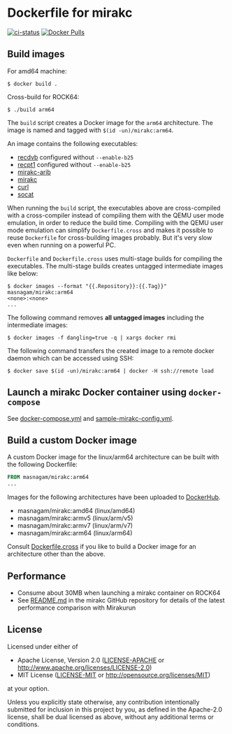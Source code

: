 # Dockerfile for mirakc

[![ci-status](https://github.com/masnagam/docker-mirakc/workflows/Docker/badge.svg)](https://github.com/masnagam/docker-mirakc/actions?workflow=Docker)
[![Docker Pulls](https://img.shields.io/docker/pulls/masnagam/mirakc)](https://hub.docker.com/r/masnagam/mirakc)

## Build images

For amd64 machine:

```console
$ docker build .
```

Cross-build for ROCK64:

```console
$ ./build arm64
```

The `build` script creates a Docker image for the `arm64` architecture.  The
image is named and tagged with `$(id -un)/mirakc:arm64`.

An image contains the following executables:

* [recdvb] configured without `--enable-b25`
* [recpt1] configured without `--enable-b25`
* [mirakc-arib]
* [mirakc]
* [curl]
* [socat]

When running the `build` script, the executables above are cross-compiled with a
cross-compiler instead of compiling them with the QEMU user mode emulation, in
order to reduce the build time.  Compiling with the QEMU user mode emulation can
simplify `Dockerfile.cross` and makes it possible to reuse `Dockerfile` for
cross-building images probably.  But it's very slow even when running on a
powerful PC.

`Dockerfile` and `Dockerfile.cross` uses multi-stage builds for compiling the
executables.  The multi-stage builds creates untagged intermediate images like
below:

```console
$ docker images --format "{{.Repository}}:{{.Tag}}"
masnagam/mirakc:arm64
<none>:<none>
...
```

The following command removes **all untagged images** including the intermediate
images:

```console
$ docker images -f dangling=true -q | xargs docker rmi
```

The following command transfers the created image to a remote docker daemon
which can be accessed using SSH:

```console
$ docker save $(id -un)/mirakc:arm64 | docker -H ssh://remote load
```

## Launch a mirakc Docker container using `docker-compose`

See [docker-compose.yml](./docker-compose.yml) and
[sample-mirakc-config.yml](./sample-mirakc-config.yml).

## Build a custom Docker image

A custom Docker image for the linux/arm64 architecture can be built with the
following Dockerfile:

```Dockerfile
FROM masnagam/mirakc:arm64
...
```

Images for the following architectures have been uploaded to [DockerHub].

* masnagam/mirakc:amd64 (linux/amd64)
* masnagam/mirakc:armv5 (linux/arm/v5)
* masnagam/mirakc:armv7 (linux/arm/v7)
* masnagam/mirakc:arm64 (linux/arm64)

Consult [Dockerfile.cross](./Dockerfile.cross) if you like to build a Docker
image for an architecture other than the above.

## Performance

* Consume about 30MB when launching a mirakc container on ROCK64
* See [README.md](https://github.com/masnagam/mirakc/blob/master/README.md#performance-comparison)
  in the mirakc GitHub repository for details of the latest performance
  comparison with Mirakurun

## License

Licensed under either of

* Apache License, Version 2.0
  ([LICENSE-APACHE] or http://www.apache.org/licenses/LICENSE-2.0)
* MIT License
  ([LICENSE-MIT] or http://opensource.org/licenses/MIT)

at your option.

Unless you explicitly state otherwise, any contribution intentionally submitted
for inclusion in this project by you, as defined in the Apache-2.0 license,
shall be dual licensed as above, without any additional terms or conditions.

[recdvb]: http://cgi1.plala.or.jp/~sat/?x=entry:entry180805-164428
[recpt1]: https://github.com/stz2012/recpt1
[mirakc-arib]: https://github.com/masnagam/mirakc-arib
[mirakc]: https://github.com/masnagam/mirakc
[curl]: https://curl.haxx.se/docs/manpage.html
[socat]: http://www.dest-unreach.org/socat/doc/socat.html
[DockerHub]: https://hub.docker.com/r/masnagam/mirakc/tags
[LICENSE-APACHE]: ./LICENSE-APACHE
[LICENSE-MIT]: ./LICENSE-MIT
